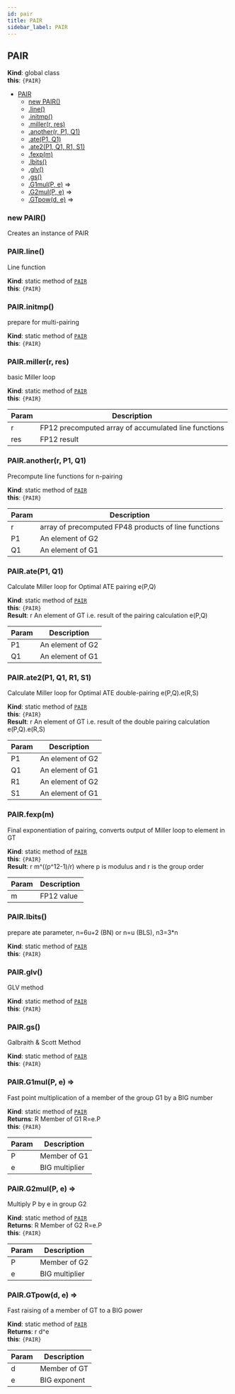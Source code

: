 ```yaml
---
id: pair
title: PAIR
sidebar_label: PAIR
---
```


<a name="PAIR"></a>

## PAIR
**Kind**: global class  
**this**: <code>{PAIR}</code>  

* [PAIR](#PAIR)
    * [new PAIR()](#new_PAIR_new)
    * [.line()](#PAIR.line)
    * [.initmp()](#PAIR.initmp)
    * [.miller(r, res)](#PAIR.miller)
    * [.another(r, P1, Q1)](#PAIR.another)
    * [.ate(P1, Q1)](#PAIR.ate)
    * [.ate2(P1, Q1, R1, S1)](#PAIR.ate2)
    * [.fexp(m)](#PAIR.fexp)
    * [.lbits()](#PAIR.lbits)
    * [.glv()](#PAIR.glv)
    * [.gs()](#PAIR.gs)
    * [.G1mul(P, e)](#PAIR.G1mul) ⇒
    * [.G2mul(P, e)](#PAIR.G2mul) ⇒
    * [.GTpow(d, e)](#PAIR.GTpow) ⇒

<a name="new_PAIR_new"></a>

### new PAIR()
Creates an instance of PAIR

<a name="PAIR.line"></a>

### PAIR.line()
Line function

**Kind**: static method of [<code>PAIR</code>](#PAIR)  
**this**: <code>{PAIR}</code>  
<a name="PAIR.initmp"></a>

### PAIR.initmp()
prepare for multi-pairing

**Kind**: static method of [<code>PAIR</code>](#PAIR)  
**this**: <code>{PAIR}</code>  
<a name="PAIR.miller"></a>

### PAIR.miller(r, res)
basic Miller loop

**Kind**: static method of [<code>PAIR</code>](#PAIR)  
**this**: <code>{PAIR}</code>  

| Param | Description |
| --- | --- |
| r | FP12 precomputed array of accumulated line functions |
| res | FP12 result |

<a name="PAIR.another"></a>

### PAIR.another(r, P1, Q1)
Precompute line functions for n-pairing

**Kind**: static method of [<code>PAIR</code>](#PAIR)  
**this**: <code>{PAIR}</code>  

| Param | Description |
| --- | --- |
| r | array of precomputed FP48 products of line functions |
| P1 | An element of G2 |
| Q1 | An element of G1 |

<a name="PAIR.ate"></a>

### PAIR.ate(P1, Q1)
Calculate Miller loop for Optimal ATE pairing e(P,Q)

**Kind**: static method of [<code>PAIR</code>](#PAIR)  
**this**: <code>{PAIR}</code>  
**Result**: r An element of GT i.e. result of the pairing calculation e(P,Q)  

| Param | Description |
| --- | --- |
| P1 | An element of G2 |
| Q1 | An element of G1 |

<a name="PAIR.ate2"></a>

### PAIR.ate2(P1, Q1, R1, S1)
Calculate Miller loop for Optimal ATE double-pairing e(P,Q).e(R,S)

**Kind**: static method of [<code>PAIR</code>](#PAIR)  
**this**: <code>{PAIR}</code>  
**Result**: r An element of GT i.e. result of the double pairing calculation e(P,Q).e(R,S)  

| Param | Description |
| --- | --- |
| P1 | An element of G2 |
| Q1 | An element of G1 |
| R1 | An element of G2 |
| S1 | An element of G1 |

<a name="PAIR.fexp"></a>

### PAIR.fexp(m)
Final exponentiation of pairing, converts output of Miller loop to element in GT

**Kind**: static method of [<code>PAIR</code>](#PAIR)  
**this**: <code>{PAIR}</code>  
**Result**: r m^((p^12-1)/r) where p is modulus and r is the group order  

| Param | Description |
| --- | --- |
| m | FP12 value |

<a name="PAIR.lbits"></a>

### PAIR.lbits()
prepare ate parameter, n=6u+2 (BN) or n=u (BLS), n3=3*n

**Kind**: static method of [<code>PAIR</code>](#PAIR)  
**this**: <code>{PAIR}</code>  
<a name="PAIR.glv"></a>

### PAIR.glv()
GLV method

**Kind**: static method of [<code>PAIR</code>](#PAIR)  
**this**: <code>{PAIR}</code>  
<a name="PAIR.gs"></a>

### PAIR.gs()
Galbraith & Scott Method

**Kind**: static method of [<code>PAIR</code>](#PAIR)  
**this**: <code>{PAIR}</code>  
<a name="PAIR.G1mul"></a>

### PAIR.G1mul(P, e) ⇒
Fast point multiplication of a member of the group G1 by a BIG number

**Kind**: static method of [<code>PAIR</code>](#PAIR)  
**Returns**: R Member of G1 R=e.P  
**this**: <code>{PAIR}</code>  

| Param | Description |
| --- | --- |
| P | Member of G1 |
| e | BIG multiplier |

<a name="PAIR.G2mul"></a>

### PAIR.G2mul(P, e) ⇒
Multiply P by e in group G2

**Kind**: static method of [<code>PAIR</code>](#PAIR)  
**Returns**: R Member of G2 R=e.P  
**this**: <code>{PAIR}</code>  

| Param | Description |
| --- | --- |
| P | Member of G2 |
| e | BIG multiplier |

<a name="PAIR.GTpow"></a>

### PAIR.GTpow(d, e) ⇒
Fast raising of a member of GT to a BIG power

**Kind**: static method of [<code>PAIR</code>](#PAIR)  
**Returns**: r d^e  
**this**: <code>{PAIR}</code>  

| Param | Description |
| --- | --- |
| d | Member of GT |
| e | BIG exponent |

